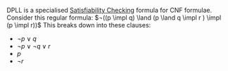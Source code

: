 $\newcommand{\impl}{\rightarrow} \newcommand{\equi}{\leftrightarrow}$
DPLL is a specialised [Satisfiability Checking](Satisfiability%20Checking.md) formula for CNF formulae.
Consider this regular formula: $¬((p \impl q) \land (p \land q \impl r ) \impl (p \impl r))$
This breaks down into these clauses:
-   $¬p \lor q$
-   $¬p \lor ¬q \lor r$
-   $p$
-   $¬r$